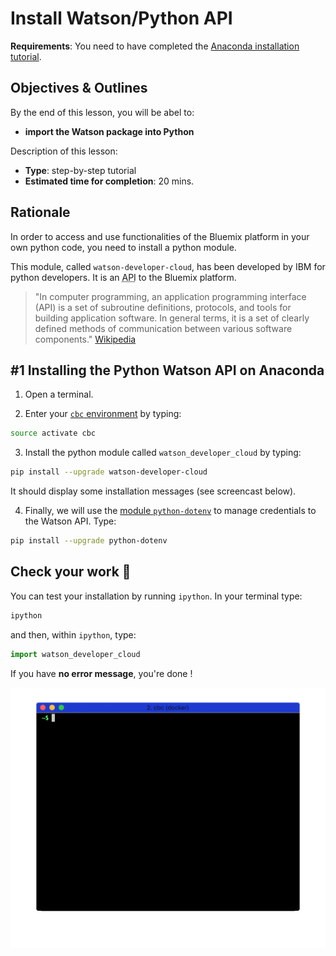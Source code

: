 # Install Watson/Python API

**Requirements**: You need to have completed the [Anaconda installation tutorial](3-anaconda_install.md).

## Objectives & Outlines

By the end of this lesson, you will be abel to:
- **import the Watson package into Python**

Description of this lesson:
- **Type**: step-by-step tutorial
- **Estimated time for completion**: 20 mins.

## Rationale

In order to access and use functionalities of the Bluemix platform in your own python code, you need to install a python module.

This module, called `watson-developer-cloud`, has been developed by IBM for python developers. It is an <abbr title="Application Programming Interface">API</abbr> to the Bluemix platform.

> "In computer programming, an application programming interface (API) is a set of subroutine definitions, protocols, and tools for building application software. In general terms, it is a set of clearly defined methods of communication between various software components." [Wikipedia](https://en.wikipedia.org/wiki/Application_programming_interface)


## \#1 Installing the Python Watson API on Anaconda

1. Open a terminal.

2. Enter your [`cbc` environment](3-anaconda_install.md) by typing:

  ```bash
  source activate cbc
  ```

3. Install the python module called `watson_developer_cloud` by typing:

  ```bash
  pip install --upgrade watson-developer-cloud
  ```

  It should display some installation messages (see screencast below).

4. Finally, we will use the [module `python-dotenv`](https://github.com/theskumar/python-dotenv) to manage credentials to the Watson API. Type:

  ```bash
  pip install --upgrade python-dotenv
  ```


## Check your work 💪

You can test your installation by running `ipython`. In your terminal type:

  ```bash
  ipython
  ```

  and then, within `ipython`, type:
  ```python
  import watson_developer_cloud
  ```

  If you have **no error message**, you're done !

  ![watson install and module import](img/watson-pip.gif)

